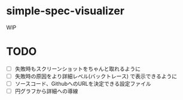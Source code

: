 # simple-spec-visualizer

WIP

# TODO

- [ ] 失敗時もスクリーンショットをちゃんと取れるように
- [ ] 失敗時の原因をより詳細レベル(バックトレース) で表示できるように
- [ ] ソースコード、GithubへのURLを決定できる設定ファイル
- [ ] 円グラフから詳細への導線